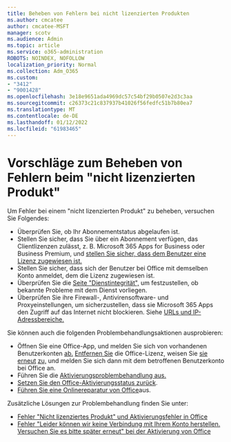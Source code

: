 ```yaml
---
title: Beheben von Fehlern bei nicht lizenzierten Produkten
ms.author: cmcatee
author: cmcatee-MSFT
manager: scotv
ms.audience: Admin
ms.topic: article
ms.service: o365-administration
ROBOTS: NOINDEX, NOFOLLOW
localization_priority: Normal
ms.collection: Adm_O365
ms.custom:
- "3412"
- "9001428"
ms.openlocfilehash: 3e18e9651ada4969dc57c54bf29b0507e2d3c3aa
ms.sourcegitcommit: c26373c21c837937b41026f56fedfc51b7b80ea7
ms.translationtype: MT
ms.contentlocale: de-DE
ms.lasthandoff: 01/12/2022
ms.locfileid: "61983465"
---
```

# <a name="suggestions-for-solving-unlicensed-product-errors"></a>Vorschläge zum Beheben von Fehlern beim "nicht lizenzierten Produkt"

Um Fehler bei einem "nicht lizenzierten Produkt" zu beheben, versuchen Sie Folgendes:

- Überprüfen Sie, ob Ihr Abonnementstatus abgelaufen ist.
- Stellen Sie sicher, dass Sie über ein Abonnement verfügen, das Clientlizenzen zulässt, z. B. Microsoft 365 Apps for Business oder Business Premium, und [stellen Sie sicher, dass dem Benutzer eine Lizenz zugewiesen ist.](https://docs.microsoft.com/microsoft-365/admin/add-users/add-users) 
- Stellen Sie sicher, dass sich der Benutzer bei Office mit demselben Konto anmeldet, dem die Lizenz zugewiesen ist.
- Überprüfen Sie die [Seite "Dienstintegrität",](https://docs.microsoft.com/office365/enterprise/view-service-health) um festzustellen, ob bekannte Probleme mit dem Dienst vorliegen.
- Überprüfen Sie ihre Firewall-, Antivirensoftware- und Proxyeinstellungen, um sicherzustellen, dass sie Microsoft 365 Apps den Zugriff auf das Internet nicht blockieren. Siehe [URLs und IP-Adressbereiche.](https://docs.microsoft.com/office365/enterprise/urls-and-ip-address-ranges)

Sie können auch die folgenden Problembehandlungsaktionen ausprobieren: 

- Öffnen Sie eine Office-App, und melden Sie sich von vorhandenen Benutzerkonten [ab.](https://support.office.com/article/5a20dc11-47e9-4b6f-945d-478cb6d92071) [Entfernen Sie](https://docs.microsoft.com/microsoft-365/admin/manage/remove-licenses-from-users) die Office-Lizenz, weisen Sie [sie erneut](https://docs.microsoft.com/microsoft-365/admin/manage/assign-licenses-to-users) [zu,](https://support.office.com/article/628ea040-f265-49de-b986-be09c3ebf8a9) und melden Sie sich dann mit dem betroffenen Benutzerkonto bei Office an.
- Führen Sie die [Aktivierungsproblembehandlung aus.](https://aka.ms/SARA-OfficeActivation-Alchemy)
- [Setzen Sie den Office-Aktivierungsstatus zurück](https://docs.microsoft.com/office365/troubleshoot/activation/reset-office-365-proplus-activation-state). 
- [Führen Sie eine Onlinereparatur von Office](https://support.office.com/Article/7821d4b6-7c1d-4205-aa0e-a6b40c5bb88b)aus.

Zusätzliche Lösungen zur Problembehandlung finden Sie unter: 

- [Fehler "Nicht lizenziertes Produkt" und Aktivierungsfehler in Office](https://support.office.com/Article/0d23d3c0-c19c-4b2f-9845-5344fedc4380)
- [Fehler "Leider können wir keine Verbindung mit Ihrem Konto herstellen. Versuchen Sie es bitte später erneut" bei der Aktivierung von Office](https://docs.microsoft.com/office/troubleshoot/activation-installation/issue-when-activate-office-from-office-365)